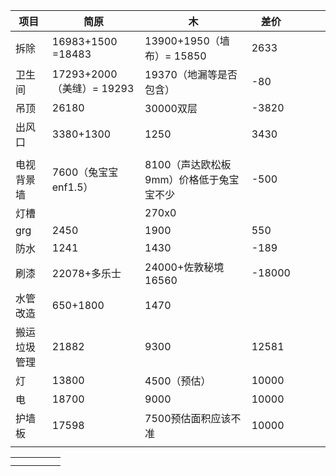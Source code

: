 
| 项目       | 简原                    | 木                       | 差价     |     |     |     |
| -------- | --------------------- | ----------------------- | ------ | --- | --- | --- |
| 拆除       | 16983+1500 =18483     | 13900+1950（墙布）= 15850   | 2633   |     |     |     |
| 卫生间      | 17293+2000（美缝）= 19293 | 19370（地漏等是否包含）          | -80    |     |     |     |
| 吊顶       | 26180                 | 30000双层                 | -3820  |     |     |     |
| 出风口      | 3380+1300             | 1250                    | 3430   |     |     |     |
|          |                       |                         |        |     |     |     |
| 电视背景墙    | 7600（兔宝宝enf1.5）       | 8100（声达欧松板9mm）价格低于兔宝宝不少 | -500   |     |     |     |
| 灯槽       |                       | 270x0                   |        |     |     |     |
| grg      | 2450                  | 1900                    | 550    |     |     |     |
| 防水       | 1241                  | 1430                    | -189   |     |     |     |
| 刷漆       | 22078+多乐士             | 24000+佐敦秘境16560         | -18000 |     |     |     |
| 水管改造     | 650+1800              | 1470                    |        |     |     |     |
| 搬运 垃圾 管理 | 21882                 | 9300                    | 12581  |     |     |     |
| 灯        | 13800                 | 4500（预估）                | 10000  |     |     |     |
| 电        | 18700                 | 9000                    | 10000  |     |     |     |
| 护墙板      | 17598                 | 7500预估面积应该不准            | 10000  |     |     |     |
|          |                       |                         |        |     |     |     |






|     |     |     |     |     |
| --- | --- | --- | --- | --- |
|     |     |     |     |     |
|     |     |     |     |     |
